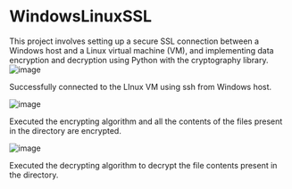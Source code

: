 # WindowsLinuxSSL
This project involves setting up a secure SSL connection between a Windows host and a Linux virtual machine (VM), and implementing data encryption and decryption using Python with the cryptography library. 
![image](https://github.com/Shankhosuvro-G/WindowsLinuxSSL/assets/98182979/7609298d-e144-4713-b3bd-91fa6131b38d)

Successfully connected to the LInux VM using ssh from Windows host.

![image](https://github.com/Shankhosuvro-G/WindowsLinuxSSL/assets/98182979/3aee7151-91d6-463b-abf8-4469b4e2367d)

Executed the encrypting algorithm and all the contents of the files present in the directory are encrypted.

![image](https://github.com/Shankhosuvro-G/WindowsLinuxSSL/assets/98182979/02b54c2a-d5ad-4b6f-91cf-da72efb316b7)

Executed the decrypting algorithm to decrypt the file contents present in the directory.






